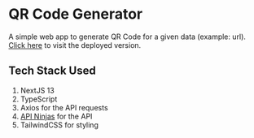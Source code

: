 # QR Code Generator

A simple web app to generate QR Code for a given data (example: url).  
[Click here](https://qr-generator-ketan-sonar.vercel.app/) to visit the deployed version.

## Tech Stack Used

1. NextJS 13
1. TypeScript
1. Axios for the API requests
1. [API Ninjas](https://api-ninjas.com/) for the API
1. TailwindCSS for styling
